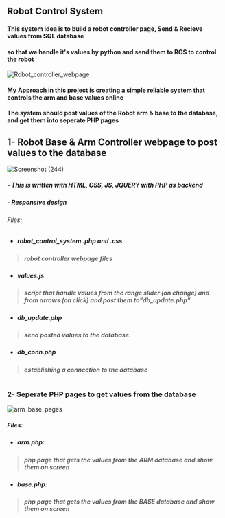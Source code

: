 

## Robot Control System
#### This system idea is to build a robot controller page, Send & Recieve values from SQL database 
#### so that we handle it's values by python and send them to ROS to control the robot 
![Robot_controller_webpage](https://user-images.githubusercontent.com/49666154/127559186-b51c9e13-d07b-432b-8300-b6908a21af08.png)


#### My Approach in this project is creating a simple reliable system that controls the arm and base values online
#### The system should post values of the Robot arm & base to the database, and get them into seperate PHP pages 

## 1- Robot Base & Arm Controller webpage to post values to the database
![Screenshot (244)](https://user-images.githubusercontent.com/49666154/127553159-d3c10e3f-675d-4df0-9afb-0a18aca20492.png)
##### -  This is written with HTML, CSS, JS, JQUERY with PHP as backend
##### -  Responsive design

###### Files:
- ##### robot_control_system .php and .css
> ##### robot controller webpage files  
- ##### values.js 
> ##### script that handle values from the range slider (on change) and from arrows (on click) and post them to"db_update.php"
- ##### db_update.php
> ##### send posted values to the database.
- ##### db_conn.php 
> ##### establishing a connection to the database
#
###  2- Seperate PHP pages to get values from the database
![arm_base_pages](https://user-images.githubusercontent.com/49666154/127559708-a3a6a7fa-fe57-450c-a3b4-a30001a47067.png)
##### Files:
- ##### arm.php:
> ##### php page that gets the values from the ARM database and show them on screen 
- ##### base.php:
> ##### php page that gets the values from the BASE database and show them on screen 
#

